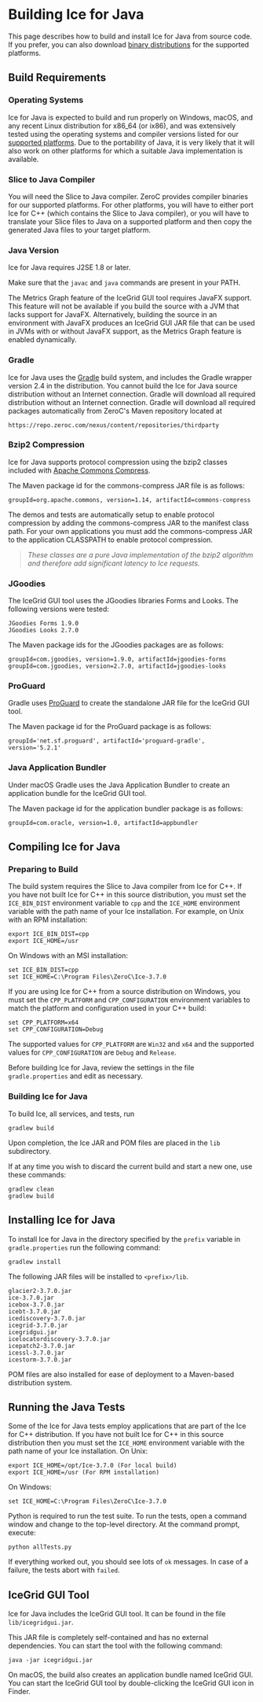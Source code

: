 # Building Ice for Java

This page describes how to build and install Ice for Java from source code. If
you prefer, you can also download [binary distributions][1] for the supported
platforms.

## Build Requirements

### Operating Systems

Ice for Java is expected to build and run properly on Windows, macOS, and any
recent Linux distribution for x86_64 (or ix86), and was extensively tested using
the operating systems and compiler versions listed for our [supported
platforms][2]. Due to the portability of Java, it is very likely that it will
also work on other platforms for which a suitable Java implementation is
available.

### Slice to Java Compiler

You will need the Slice to Java compiler. ZeroC provides compiler binaries
for our supported platforms. For other platforms, you will have to either port
Ice for C++ (which contains the Slice to Java compiler), or you will have to
translate your Slice files to Java on a supported platform and then copy the
generated Java files to your target platform.

### Java Version

Ice for Java requires J2SE 1.8 or later.

Make sure that the `javac` and `java` commands are present in your PATH.

The Metrics Graph feature of the IceGrid GUI tool requires JavaFX support. This
feature will not be available if you build the source with a JVM that lacks
support for JavaFX. Alternatively, building the source in an environment with
JavaFX produces an IceGrid GUI JAR file that can be used in JVMs with or without
JavaFX support, as the Metrics Graph feature is enabled dynamically.

### Gradle

Ice for Java uses the [Gradle][3] build system, and includes the Gradle wrapper
version 2.4 in the distribution. You cannot build the Ice for Java source
distribution without an Internet connection. Gradle will download all required
distribution without an Internet connection. Gradle will download all required
packages automatically from ZeroC's Maven repository located at

    https://repo.zeroc.com/nexus/content/repositories/thirdparty

### Bzip2 Compression

Ice for Java supports protocol compression using the bzip2 classes included
with [Apache Commons Compress][5].

The Maven package id for the commons-compress JAR file is as follows:

    groupId=org.apache.commons, version=1.14, artifactId=commons-compress

The demos and tests are automatically setup to enable protocol compression by
adding the commons-compress JAR to the manifest class path. For your own
applications you must add the commons-compress JAR to the application CLASSPATH
to enable protocol compression.

> *These classes are a pure Java implementation of the bzip2 algorithm and
therefore add significant latency to Ice requests.*

### JGoodies

The IceGrid GUI tool uses the JGoodies libraries Forms and Looks. The following
versions were tested:

    JGoodies Forms 1.9.0
    JGoodies Looks 2.7.0

The Maven package ids for the JGoodies packages are as follows:

    groupId=com.jgoodies, version=1.9.0, artifactId=jgoodies-forms
    groupId=com.jgoodies, version=2.7.0, artifactId=jgoodies-looks

### ProGuard

Gradle uses [ProGuard][4] to create the standalone JAR file for the IceGrid
GUI tool.

The Maven package id for the ProGuard package is as follows:

    groupId='net.sf.proguard', artifactId='proguard-gradle', version='5.2.1'

### Java Application Bundler

Under macOS Gradle uses the Java Application Bundler to create an application
bundle for the IceGrid GUI tool.

The Maven package id for the application bundler package is as follows:

    groupId=com.oracle, version=1.0, artifactId=appbundler

## Compiling Ice for Java

### Preparing to Build

The build system requires the Slice to Java compiler from Ice for C++. If you
have not built Ice for C++ in this source distribution, you must set the
`ICE_BIN_DIST` environment variable to `cpp` and the `ICE_HOME` environment
variable with the path name of your Ice installation. For example, on Unix with
an RPM installation:

```
export ICE_BIN_DIST=cpp
export ICE_HOME=/usr
```

On Windows with an MSI installation:

```
set ICE_BIN_DIST=cpp
set ICE_HOME=C:\Program Files\ZeroC\Ice-3.7.0
```

If you are using Ice for C++ from a source distribution on Windows, you must set
the `CPP_PLATFORM` and `CPP_CONFIGURATION` environment variables to match the
platform and configuration used in your C++ build:

```
set CPP_PLATFORM=x64
set CPP_CONFIGURATION=Debug
```

The supported values for `CPP_PLATFORM` are `Win32` and `x64` and the supported
values for `CPP_CONFIGURATION` are `Debug` and `Release`.

Before building Ice for Java, review the settings in the file
`gradle.properties` and edit as necessary.

### Building Ice for Java

To build Ice, all services, and tests, run

```
gradlew build
```

Upon completion, the Ice JAR and POM files are placed in the `lib` subdirectory.

If at any time you wish to discard the current build and start a new one, use
these commands:

```
gradlew clean
gradlew build
```

## Installing Ice for Java

To install Ice for Java in the directory specified by the `prefix` variable in
`gradle.properties` run the following command:

```
gradlew install
```

The following JAR files will be installed to `<prefix>/lib`.

    glacier2-3.7.0.jar
    ice-3.7.0.jar
    icebox-3.7.0.jar
    icebt-3.7.0.jar
    icediscovery-3.7.0.jar
    icegrid-3.7.0.jar
    icegridgui.jar
    icelocatordiscovery-3.7.0.jar
    icepatch2-3.7.0.jar
    icessl-3.7.0.jar
    icestorm-3.7.0.jar

POM files are also installed for ease of deployment to a Maven-based
distribution system.

## Running the Java Tests

Some of the Ice for Java tests employ applications that are part of the Ice for
C++ distribution. If you have not built Ice for C++ in this source distribution
then you must set the `ICE_HOME` environment variable with the path name of your
Ice installation. On Unix:

```
export ICE_HOME=/opt/Ice-3.7.0 (For local build)
export ICE_HOME=/usr (For RPM installation)
```

On Windows:

```
set ICE_HOME=C:\Program Files\ZeroC\Ice-3.7.0
```

Python is required to run the test suite. To run the tests, open a command
window and change to the top-level directory. At the command prompt, execute:

```
python allTests.py
```

If everything worked out, you should see lots of `ok` messages. In case of a
failure, the tests abort with `failed`.

## IceGrid GUI Tool

Ice for Java includes the IceGrid GUI tool. It can be found in the file
`lib/icegridgui.jar`.

This JAR file is completely self-contained and has no external dependencies.
You can start the tool with the following command:

```
java -jar icegridgui.jar
```

On macOS, the build also creates an application bundle named IceGrid GUI. You
can start the IceGrid GUI tool by double-clicking the IceGrid GUI icon in
Finder.

[1]: https://zeroc.com/distributions/ice
[2]: https://doc.zeroc.com/display/Rel/Supported+Platforms+for+Ice+3.7.0
[3]: https://gradle.org
[4]: http://proguard.sourceforge.net
[5]: https://commons.apache.org/proper/commons-compress/
